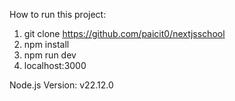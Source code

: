 How to run this project:
1. git clone https://github.com/paicit0/nextjsschool
2. npm install
3. npm run dev
4. localhost:3000

Node.js Version: v22.12.0

